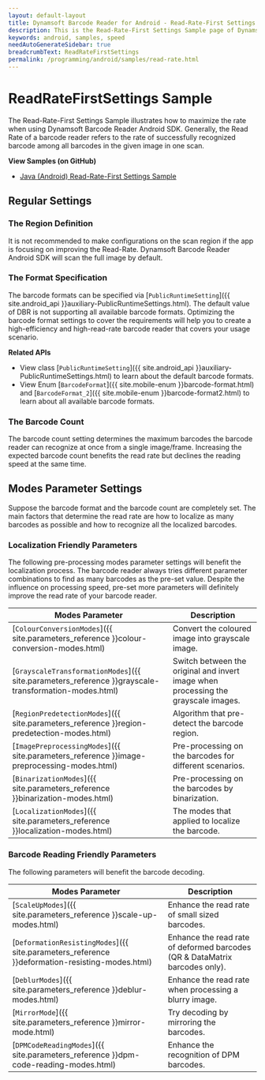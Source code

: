 ```yaml
---
layout: default-layout
title: Dynamsoft Barcode Reader for Android - Read-Rate-First Settings Samples
description: This is the Read-Rate-First Settings Sample page of Dynamsoft Barcode Reader for Android SDK.
keywords: android, samples, speed
needAutoGenerateSidebar: true
breadcrumbText: ReadRateFirstSettings
permalink: /programming/android/samples/read-rate.html
---
```


# ReadRateFirstSettings Sample

The Read-Rate-First Settings Sample illustrates how to maximize the rate when using Dynamsoft Barcode Reader Android SDK. Generally, the Read Rate of a barcode reader refers to the rate of successfully recognized barcode among all barcodes in the given image in one scan.

**View Samples (on GitHub)**

- <a href="https://github.com/Dynamsoft/barcode-reader-mobile-samples/tree/v8.8.0/android/Performance/ReadRateFirstSettings/" target="_blank">Java (Android) Read-Rate-First Settings Sample</a>

## Regular Settings

### The Region Definition

It is not recommended to make configurations on the scan region if the app is focusing on improving the Read-Rate. Dynamsoft Barcode Reader Android SDK will scan the full image by default.

### The Format Specification

The barcode formats can be specified via [`PublicRuntimeSetting`]({{ site.android_api }}auxiliary-PublicRuntimeSettings.html). The default value of DBR is not supporting all available barcode formats. Optimizing the barcode format settings to cover the requirements will help you to create a high-efficiency and high-read-rate barcode reader that covers your usage scenario.

**Related APIs**

- View class [`PublicRuntimeSetting`]({{ site.android_api }}auxiliary-PublicRuntimeSettings.html) to learn about the default barcode formats.
- View Enum [`BarcodeFormat`]({{ site.mobile-enum }}barcode-format.html) and [`BarcodeFormat_2`]({{ site.mobile-enum }}barcode-format2.html) to learn about all available barcode formats.

### The Barcode Count

The barcode count setting determines the maximum barcodes the barcode reader can recognize at once from a single image/frame. Increasing the expected barcode count benefits the read rate but declines the reading speed at the same time.

## Modes Parameter Settings

Suppose the barcode format and the barcode count are completely set. The main factors that determine the read rate are how to localize as many barcodes as possible and how to recognize all the localized barcodes.

### Localization Friendly Parameters

The following pre-processing modes parameter settings will benefit the localization process. The barcode reader always tries different parameter combinations to find as many barcodes as the pre-set value. Despite the influence on processing speed, pre-set more parameters will definitely improve the read rate of your barcode reader.

| Modes Parameter | Description |
| --------------- | ----------- |
| [`ColourConversionModes`]({{ site.parameters_reference }}colour-conversion-modes.html) | Convert the coloured image into grayscale image. |
| [`GrayscaleTransformationModes`]({{ site.parameters_reference }}grayscale-transformation-modes.html) | Switch between the original and invert image when processing the grayscale images. |
| [`RegionPredetectionModes`]({{ site.parameters_reference }}region-predetection-modes.html) | Algorithm that pre-detect the barcode region. |
| [`ImagePreprocessingModes`]({{ site.parameters_reference }}image-preprocessing-modes.html) | Pre-processing on the barcodes for different scenarios. |
| [`BinarizationModes`]({{ site.parameters_reference }}binarization-modes.html) | Pre-processing on the barcodes by binarization. |
| [`LocalizationModes`]({{ site.parameters_reference }}localization-modes.html) | The modes that applied to localize the barcode. |

### Barcode Reading Friendly Parameters

The following parameters will benefit the barcode decoding.

| Modes Parameter | Description |
| --------------- | ----------- |
| [`ScaleUpModes`]({{ site.parameters_reference }}scale-up-modes.html) | Enhance the read rate of small sized barcodes. |
| [`DeformationResistingModes`]({{ site.parameters_reference }}deformation-resisting-modes.html) | Enhance the read rate of deformed barcodes (QR & DataMatrix barcodes only). |
| [`DeblurModes`]({{ site.parameters_reference }}deblur-modes.html) | Enhance the read rate when processing a blurry image. |
| [`MirrorMode`]({{ site.parameters_reference }}mirror-mode.html) | Try decoding by mirroring the barcodes. |
| [`DPMCodeReadingModes`]({{ site.parameters_reference }}dpm-code-reading-modes.html) | Enhance the recognition of DPM barcodes. |
